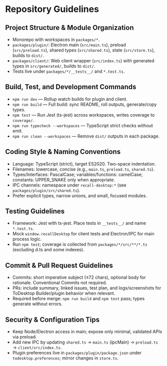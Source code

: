 # Repository Guidelines

## Project Structure & Module Organization
- Monorepo with workspaces in `packages/*`.
- `packages/plugin/`: Electron main (`src/main.ts`), preload (`src/preload.ts`), shared types (`src/shared.ts`), state (`src/store.ts`), builds to `dist/`.
- `packages/client/`: Web client wrapper (`src/index.ts`) with generated types in `src/generated/`, builds to `dist/`.
- Tests live under `packages/*/__tests__/` and `*.test.ts`.

## Build, Test, and Development Commands
- `npm run dev` — Rollup watch builds for plugin and client.
- `npm run build` — Full build: sync README, roll outputs, generate/copy types.
- `npm test` — Run Jest (ts-jest) across workspaces, writes coverage to `coverage/`.
- `npm run typecheck --workspaces` — TypeScript strict checks without emit.
- `npm run clean --workspaces` — Remove `dist/` outputs in each package.

## Coding Style & Naming Conventions
- Language: TypeScript (strict), target ES2020. Two-space indentation.
- Filenames: lowercase, concise (e.g., `main.ts`, `preload.ts`, `shared.ts`).
- Types/Interfaces: PascalCase; variables/functions: camelCase; constants: UPPER_SNAKE only when appropriate.
- IPC channels: namespace under `recall-desktop:*` (see `packages/plugin/src/shared.ts`).
- Prefer explicit types, narrow unions, and small, focused modules.

## Testing Guidelines
- Framework: Jest with ts-jest. Place tests in `__tests__/` and name `*.test.ts`.
- Mock `window.recallDesktop` for client tests and Electron/IPC for main process logic.
- Run `npm test`; coverage is collected from `packages/*/src/**/*.ts` (excluding d.ts and some indexes).

## Commit & Pull Request Guidelines
- Commits: short imperative subject (≤72 chars), optional body for rationale. Conventional Commits not required.
- PRs: include summary, linked issues, test plan, and logs/screenshots for ToDesktop Builder/plugin behavior when relevant.
- Required before merge: `npm run build` and `npm test` pass; types generate without errors.

## Security & Configuration Tips
- Keep Node/Electron access in main; expose only minimal, validated APIs via preload.
- Add new IPC by updating `shared.ts` → `main.ts` (ipcMain) → `preload.ts` → `client/src/index.ts`.
- Plugin preferences live in `packages/plugin/package.json` under `todesktop.preferences`; mirror changes in `store.ts`.
